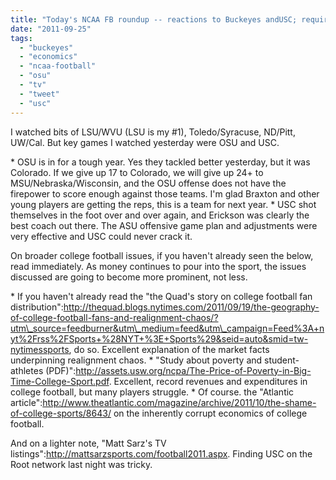 ```yaml
---
title: "Today's NCAA FB roundup -- reactions to Buckeyes andUSC; required NCAA FB reading"
date: "2011-09-25"
tags: 
  - "buckeyes"
  - "economics"
  - "ncaa-football"
  - "osu"
  - "tv"
  - "tweet"
  - "usc"
---
```


I watched bits of LSU/WVU (LSU is my #1), Toledo/Syracuse, ND/Pitt, UW/Cal. But key games I watched yesterday were OSU and USC.

\* OSU is in for a tough year. Yes they tackled better yesterday, but it was Colorado. If we give up 17 to Colorado, we will give up 24+ to MSU/Nebraska/Wisconsin, and the OSU offense does not have the firepower to score enough against those teams. I'm glad Braxton and other young players are getting the reps, this is a team for next year. \* USC shot themselves in the foot over and over again, and Erickson was clearly the best coach out there. The ASU offensive game plan and adjustments were very effective and USC could never crack it.

On broader college football issues, if you haven't already seen the below, read immediately. As money continues to pour into the sport, the issues discussed are going to become more prominent, not less.

\* If you haven't already read the "the Quad's story on college football fan distribution":http://thequad.blogs.nytimes.com/2011/09/19/the-geography-of-college-football-fans-and-realignment-chaos/?utm\_source=feedburner&utm\_medium=feed&utm\_campaign=Feed%3A+nyt%2Frss%2FSports+%28NYT+%3E+Sports%29&seid=auto&smid=tw-nytimessports, do so. Excellent explanation of the market facts underpinning realignment chaos. \* "Study about poverty and student-athletes (PDF)":http://assets.usw.org/ncpa/The-Price-of-Poverty-in-Big-Time-College-Sport.pdf. Excellent, record revenues and expenditures in college football, but many players struggle. \* Of course. the "Atlantic article":http://www.theatlantic.com/magazine/archive/2011/10/the-shame-of-college-sports/8643/ on the inherently corrupt economics of college football.

And on a lighter note, "Matt Sarz's TV listings":http://mattsarzsports.com/football2011.aspx. Finding USC on the Root network last night was tricky.
